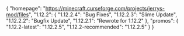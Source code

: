 {
	"homepage": "https://minecraft.curseforge.com/projects/jerrys-mod/files",
	"1.12.2": {
		"1.12.2.4": "Bug Fixes",
		"1.12.2.3": "Slime Update",
		"1.12.2.2": "Bugfix Update",
		"1.12.2.1": "Rewrote for 1.12.2"
	},
	"promos": {
		"1.12.2-latest": "1.12.2.5",
		"1.12.2-recommended": "1.12.2.5"
	}
}